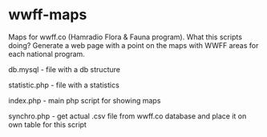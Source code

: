 # wwff-maps
Maps for wwff.co (Hamradio Flora & Fauna program). What this scripts doing? Generate a web page with a point on the maps with WWFF areas for each national program.

db.mysql - file with a db structure

statistic.php - file with a statistics

index.php - main php script for showing maps

synchro.php - get actual .csv file from wwff.co database and place it on own table for this script


